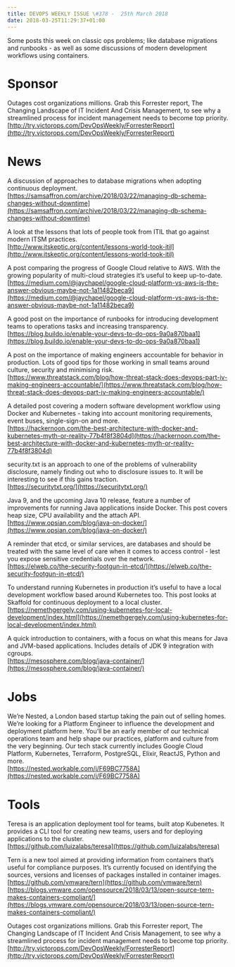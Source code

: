 ```yaml
---
title: DEVOPS WEEKLY ISSUE \#378 -  25th March 2018 
date: 2018-03-25T11:29:37+01:00
---
```


Some posts this week on classic ops problems; like database migrations and runbooks - as well as some discussions of modern development workflows using containers.


Sponsor
======

Outages cost organizations millions. Grab this Forrester report, The Changing Landscape of IT Incident And Crisis Management, to see why a streamlined process for incident management needs to become top priority.
<br>[http://try.victorops.com/DevOpsWeekly/ForresterReport](http://try.victorops.com/DevOpsWeekly/ForresterReport)


News
====

A discussion of approaches to database migrations when adopting continuous deployment.
<br>[https://samsaffron.com/archive/2018/03/22/managing-db-schema-changes-without-downtime](https://samsaffron.com/archive/2018/03/22/managing-db-schema-changes-without-downtime)


A look at the lessons that lots of people took from ITIL that go against modern ITSM practices.
<br>[http://www.itskeptic.org/content/lessons-world-took-itil](http://www.itskeptic.org/content/lessons-world-took-itil)


A post comparing the progress of Google Cloud relative to AWS. With the growing popularity of multi-cloud strategies it’s useful to keep up-to-date.
<br>[https://medium.com/@jaychapel/google-cloud-platform-vs-aws-is-the-answer-obvious-maybe-not-1a11482beca9](https://medium.com/@jaychapel/google-cloud-platform-vs-aws-is-the-answer-obvious-maybe-not-1a11482beca9)


A good post on the importance of runbooks for introducing development teams to operations tasks and increasing transparency.
<br>[https://blog.buildo.io/enable-your-devs-to-do-ops-9a0a870baa1](https://blog.buildo.io/enable-your-devs-to-do-ops-9a0a870baa1)


A post on the importance of making engineers accountable for behavior in production. Lots of good tips for those working in small teams around culture, security and minimising risk.
<br>[https://www.threatstack.com/blog/how-threat-stack-does-devops-part-iv-making-engineers-accountable/](https://www.threatstack.com/blog/how-threat-stack-does-devops-part-iv-making-engineers-accountable/)


A detailed post covering a modern software development workflow using Docker and Kubernetes - taking into account monitoring requirements, event buses, single-sign-on and more.
<br>[https://hackernoon.com/the-best-architecture-with-docker-and-kubernetes-myth-or-reality-77b4f8f3804d](https://hackernoon.com/the-best-architecture-with-docker-and-kubernetes-myth-or-reality-77b4f8f3804d)


security.txt is an approach to one of the problems of vulnerability disclosure, namely finding out who to disclosure issues to. It will be interesting to see if this gains traction.
<br>[https://securitytxt.org/](https://securitytxt.org/)


Java 9, and the upcoming Java 10 release, feature a number of improvements for running Java applications inside Docker. This post covers heap size, CPU availability and the attach API.
<br>[https://www.opsian.com/blog/java-on-docker/](https://www.opsian.com/blog/java-on-docker/)


A reminder that etcd, or similar services, are databases and should be treated with the same level of care when it comes to access control - lest you expose sensitive credentials over the network.
<br>[https://elweb.co/the-security-footgun-in-etcd/](https://elweb.co/the-security-footgun-in-etcd/)


To understand running Kubernetes in production it’s useful to have a local development workflow based around Kubernetes too. This post looks at Skaffold for continuous deployment to a local cluster.
<br>[https://nemethgergely.com/using-kubernetes-for-local-development/index.html](https://nemethgergely.com/using-kubernetes-for-local-development/index.html)


A quick introduction to containers, with a focus on what this means for Java and JVM-based applications. Includes details of JDK 9 integration with cgroups.
<br>[https://mesosphere.com/blog/java-container/](https://mesosphere.com/blog/java-container/)


Jobs
====

We’re Nested, a London based startup taking the pain out of selling homes. We’re looking for a Platform Engineer to influence the development and deployment platform here. You’ll be an early member of our technical operations team and help shape our practices, platform and culture from the very beginning.  Our tech stack currently includes Google Cloud Platform, Kubernetes, Terraform, PostgreSQL, Elixir, ReactJS, Python and more.
<br>[https://nested.workable.com/j/F69BC7758A](https://nested.workable.com/j/F69BC7758A)


Tools
=====

Teresa is an application deployment tool for teams, built atop Kubenetes. It provides a CLI tool for creating new teams, users and for deploying applications to the cluster.
<br>[https://github.com/luizalabs/teresa](https://github.com/luizalabs/teresa)


Tern is a new tool aimed at providing information from containers that’s useful for compliance purposes. It’s currently focused on identifying the sources, versions and licenses of packages installed in container images.
<br>[https://github.com/vmware/tern](https://github.com/vmware/tern)
<br>[https://blogs.vmware.com/opensource/2018/03/13/open-source-tern-makes-containers-compliant/](https://blogs.vmware.com/opensource/2018/03/13/open-source-tern-makes-containers-compliant/)



Outages cost organizations millions. Grab this Forrester report, The Changing Landscape of IT Incident And Crisis Management, to see why a streamlined process for incident management needs to become top priority.
<br>[http://try.victorops.com/DevOpsWeekly/ForresterReport](http://try.victorops.com/DevOpsWeekly/ForresterReport)



